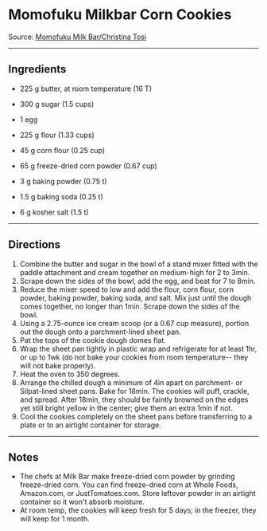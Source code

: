 # Momofuku Milkbar Corn Cookies

Source: [Momofuku Milk Bar/Christina Tosi](http://www.thekitchn.com/christina-tosis-162171)

- - -

## Ingredients

* 225 g butter, at room temperature (16 T)
* 300 g sugar (1.5 cups)

* 1 egg

* 225 g flour (1.33 cups)
* 45 g corn flour (0.25 cup)
* 65 g freeze-dried corn powder (0.67 cup)
* 3 g baking powder (0.75 t)
* 1.5 g baking soda (0.25 t)
* 6 g kosher salt (1.5 t)

- - -

## Directions

1. Combine the butter and sugar in the bowl of a stand mixer fitted with the
paddle attachment and cream together on medium-high for 2 to 3min.
2. Scrape down the sides of the bowl, add the egg, and beat for 7 to 8min.
3. Reduce the mixer speed to low and add the flour, corn flour, corn powder,
baking powder, baking soda, and salt. Mix just until the dough comes together,
no longer than 1min. Scrape down the sides of the bowl.
4. Using a 2.75-ounce ice cream scoop (or a 0.67 cup measure), portion out the
dough onto a parchment-lined sheet pan.
5. Pat the tops of the cookie dough domes flat.
6. Wrap the sheet pan tightly in plastic wrap and refrigerate for at
least 1hr, or up to 1wk (do not bake your cookies from room temperature--
they will not bake properly).
7. Heat the oven to 350 degrees.
8. Arrange the chilled dough a minimum of 4in apart on parchment- or
Silpat-lined sheet pans. Bake for 18min. The cookies will puff, crackle,
and spread. After 18min, they should be faintly browned on the edges yet
still bright yellow in the center; give them an extra 1min if not.
8. Cool the cookies completely on the sheet pans before transferring to a
plate or to an airtight container for storage.

- - -

## Notes

* The chefs at Milk Bar make freeze-dried corn powder by grinding freeze-dried corn. You can find freeze-dried corn at Whole Foods, Amazon.com, or JustTomatoes.com. Store leftover powder in an airtight container so it won't absorb moisture.
* At room temp, the cookies will keep fresh for 5 days; in the freezer, they will keep for 1 month.
